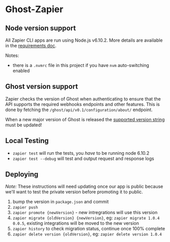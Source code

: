# Ghost-Zapier

## Node version support

All Zapier CLI apps are run using Node.js v6.10.2. More details are available in the [requirements doc](https://zapier.github.io/zapier-platform-cli/index.html#requirements).

Notes:
- there is a `.nvmrc` file in this project if you have `nvm` auto-switching enabled

## Ghost version support

Zapier checks the version of Ghost when authenticating to ensure that the API supports the required webhooks endpoints and other features. This is done by fetching the `/ghost/api/v0.1/configuration/about/` endpoint.

When a new major version of Ghost is released the [supported version string](https://github.com/TryGhost/Ghost-Zapier/blob/master/authentication.js#L3) must be updated!

## Local Testing

- `zapier test` will run the tests, you _have_ to be running node 6.10.2
- `zapier test --debug` will test and output request and response logs

## Deploying

*Note:* These instructions will need updating once our app is public because we'll want to test the private version before promoting it to public.

1. bump the version in `package.json` and commit
2. `zapier push`
3. `zapier promote {newVersion}` - new intregrations will use this version
4. `zapier migrate {oldVersion} {newVersion}`, eg: `zapier migrate 1.0.4 0.0.5`, existing integrations will be moved to the new version
5. `zapier history` to check migration status, continue once 100% complete
6. `zapier delete version {oldVersion}`, eg: `zapier delete version 1.0.4`
